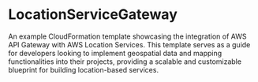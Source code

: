 # LocationServiceGateway
 An example CloudFormation template showcasing the integration of AWS API Gateway with AWS Location Services. This template serves as a guide for developers looking to implement geospatial data and mapping functionalities into their projects, providing a scalable and customizable blueprint for building location-based services.
